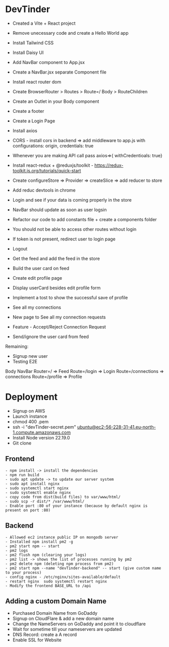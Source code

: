 # DevTinder

- Created a Vite + React project
- Remove unecessary code and create a Hello World app
- Install Tailwind CSS
- Install Daisy UI
- Add NavBar component to App.jsx
- Create a NavBar.jsx separate Component file
- Install react router dom
- Create BrowserRouter > Routes > Route=/ Body > RouteChildren
- Create an Outlet in your Body component
- Create a footer

- Create a Login Page
- Install axios
- CORS - install cors in backend => add middleware to app.js with configurations: origin, credentials: true
- Whenever you are making API call pass axios=>{ withCredentioals: true}
- Install react-redux + @reduxjs/toolkit - https://redux-toolkit.js.org/tutorials/quick-start
- Create configureStore => Provider => createSlice => add reducer to store
- Add reduc devtools in chrome
- Login and see if your data is coming properly in the store
- NavBar should update as soon as user logsin
- Refactor our code to add constants file + create a components folder

- You should not be able to access other routes without login
- If token is not present, redirect user to login page
- Logout
- Get the feed and add the feed in the store
- Build the user card on feed
- Create edit profile page
- Display userCard besides edit profile form
- Implement a tost to show the successful save of profile
- See all my connections
- New page to See all my connection requests
- Feature - Accept/Reject Connection Request
- Send/ignore the user card from feed

Remaining:

- Signup new user
- Testing E2E

Body
NavBar
Router=/ => Feed
Route=/login => Login
Route=/connections => connections
Route=/profile => Profile

# Deployment

- Signup on AWS
- Launch instance
- chmod 400 <secret>.pem
- ssh -i "devTinder-secret.pem" ubuntu@ec2-56-228-31-41.eu-north-1.compute.amazonaws.com
- Install Node version 22.19.0
- Git clone

## Frontend

    - npm install -> install the dependencies
    - npm run build
    - sudo apt update -> to update our server system
    - sudo apt install nginx
    - sudo systemctl start nginx
    - sudo systemctl enable nginx
    - copy code from dist(build files) to var/www/html/
    - sudo scp -r dist/* /var/www/html/
    - Enable port :80 of your instance (because by default nginx is present on port :80)

## Backend

    - Allowed ec2 instance public IP on mongodb server
    - Installed npm install pm2 -g
    - pm2 start npm -- start
    - pm2 logs
    - pm2 flush npm (clearing your logs)
    - pm2 list -> shows the list of processes running by pm2
    - pm2 delete npm (deleting npm process from pm2)
    - pm2 start npm --name "devTinder-backend" -- start (give custom name to your process)
    - config nginx - /etc/nginx/sites-available/default
    - restart nginx  sudo systemctl restart nginx
    - Modify the frontend BASE_URL to /api

## Adding a custom Domain Name

- Purchased Domain Name from GoDaddy
- Signup on CloudFlare & add a new domain name
- Change the NameServers on GoDaddy and point it to cloudflare
- Wait for sometime till your nameservers are updated
- DNS Record: create a A record
- Enable SSL for Website
